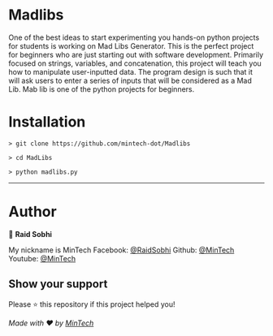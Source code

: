 # Madlibs
One of the best ideas to start experimenting you hands-on python projects for students is working on Mad Libs Generator. This is the perfect project for beginners who are just starting out with software development. Primarily focused on strings, variables, and concatenation, this project will teach you how to manipulate user-inputted data. The program design is such that it will ask users to enter a series of inputs that will be considered as a Mad Lib. Mab lib is one of the python projects for beginners. 

# Installation

    > git clone https://github.com/mintech-dot/Madlibs

    > cd MadLibs

    > python madlibs.py
    
***
    
# Author

👤 **Raid Sobhi**

My nickname is MinTech
    Facebook: [@RaidSobhi](https://www.facebook.com/profile.php?id=100022186326165)
    Github: [@MinTech](https://github.com/mintech-dot)
    Youtube: [@MinTech](https://www.youtube.com/channel/UCB2-npj3BTBlO284SYBhpWA')
    
## Show your support

Please ⭐️ this repository if this project helped you!

_Made with ❤️ by [MinTech](https://github.com/mintech-dot)_
